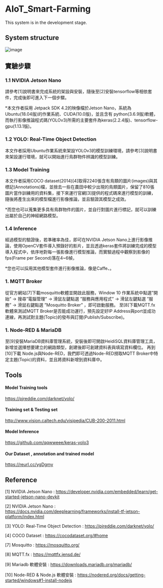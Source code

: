 # AIoT_Smart-Farming
This system is in the development stage.

## System structure
![image](https://github.com/TzuHaoTsai/AIoT_Smart-Farming/blob/main/Smart-Farming-System.png)

## 實驗步驟

### 1.1 NVIDIA Jetson Nano
請參考[1]說明書來完成系統的架設與安裝，隨後至[2]安裝tensorflow等相依套件，完成後即可進入下一個步驟。

*本文作者採用 Jetpack SDK 4.2的映像檔於Jetson Nano，系統為 Ubuntu(18.04版)的作業系統、CUDA(10.0版)，並且含有 python(3.6.9版)軟體，而執行影像推論程式碼(YOLOv3)所需的主要套件為keras(2.2.4版)、tensorflow-gpu(1.13.1版)。

### 1.2 YOLO: Real-Time Object Detection
本文作者採用Ubuntu作業系統來架設YOLOv3的模型訓練環境，請參考[3]說明書來架設運行環境，就可以開始進行鳥群物件辨識的模型訓練。

### 1.3 Model Training
本文作者採用COCO dataset(2014)[4]取得2240張含有鳥類的圖片(images)與其標記(Annotations)檔，並捨去一些在農田中較少出現的鳥類圖片，保留了810張圖片當作訓練用的資料集，接下來運行官網[3]提供的程式碼來進行模型的訓練，隨後將產生出來的模型檔進行影像推論，並且驗證其模型之成效。

*而您也可以蒐集更多具有鳥群物件的圖片，並自行對圖片進行標記，就可以訓練出屬於自己的神經網路模型。

### 1.4 Inference
經過模型的驗證後，若準確率為佳，即可在NVIDIA Jetson Nano上進行影像推論，使用OpenCV套件導入預錄好的影片，並且透過keras套件將訓練完成的模型導入程式中，依序地對每一張影像進行模型推論，而實驗過程中觀察到影像的fps(Frame per Second)落在4~6幀，

*您也可以採用其他模型套件進行影像推論，像是Caffe、。

### 1.	MQTT Broker
從官方網站[7]下載mosquitto軟體並開啟此服務，Window 10 作業系統中點選”開始” → 搜尋”電腦管理” → 滑鼠左鍵點選 ”服務與應用程式” → 滑鼠左鍵點選 ”服務” → 滑鼠右鍵點選 ”Mosquitto Broker” ，即可啟動服務。
至[8]下載MQTT.fx軟體來測試MQTT Broker是否能成功運行，預先設定好IP Address與port並成功連線，再測試對主題(Topic)的發布與訂閱(Publish/Subscribe)。

### 1.	Node-RED & MariaDB 
至[9]安裝MariaDB資料庫管理系統，安裝後即可開啟HeidiSQL資料庫管理工具，新增並選擇想要建立的網路類型，創建後即可創建資料表與填寫資料欄位。
再到[10]下載 Node.js與Node-RED，我們即可透過Node-RED撈取MQTT Broker中特定主題(Topic)的資料，並且將資料新增到資料庫中。

## Tools

#### Model Training tools
https://pjreddie.com/darknet/yolo/

#### Training set & Testing set
http://www.vision.caltech.edu/visipedia/CUB-200-2011.html

#### Model Inference
https://github.com/qqwweee/keras-yolo3

#### Our Dataset , annotation and trained model
https://reurl.cc/ygDgmy

## Reference

[1] NVIDIA Jetson Nano : https://developer.nvidia.com/embedded/learn/get-started-jetson-nano-devkit

[2] NVIDIA Jetson Nano : https://docs.nvidia.com/deeplearning/frameworks/install-tf-jetson-platform/index.html

[3] YOLO: Real-Time Object Detection : https://pjreddie.com/darknet/yolo/

[4]	COCO Dataset : https://cocodataset.org/#home

[7] Mosquitto : https://mosquitto.org/

[8] MQTT.fx : https://mqttfx.jensd.de/

[9] Mariadb 軟體安裝 : https://downloads.mariadb.org/mariadb/

[10] Node-RED & Node.js 軟體安裝 : https://nodered.org/docs/getting-started/windows#1-install-nodejs



